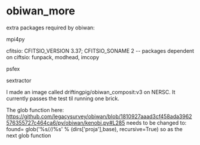 # obiwan_more

extra packages required by obiwan:

mpi4py

cfitsio: CFITSIO_VERSION 3.37; CFITSIO_SONAME 2 
        -- packages dependent on ciftsio: funpack, modhead, imcopy

psfex

sextractor


I made an image called driftingpig/obiwan_composit:v3 on NERSC. It currently passes the test til running one brick.

The glob function here:
https://github.com/legacysurvey/obiwan/blob/1810927aaad3cf458ada3962576355727c464ca6/py/obiwan/kenobi.py#L285
needs to be changed to:
            found= glob('%s/*/*/%s' % (dirs['proja'],base), recursive=True)
so as the next glob function
